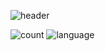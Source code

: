 ![header](https://capsule-render.vercel.app/api?type=Waving&color=timeAuto&height=300&section=header&text=I\'m%20DesnLee&animation=fadeIn)

![count](https://github-readme-stats.vercel.app/api?username=desnlee&count_private=true&include_all_commits=true&line_height=1&show_icons=true&border_radius=10&theme=vue-dark)
![language](https://github-readme-stats.vercel.app/api/top-langs/?username=desnlee&theme=vue-dark&langs_count=3&hide=css&border_radius=10)
